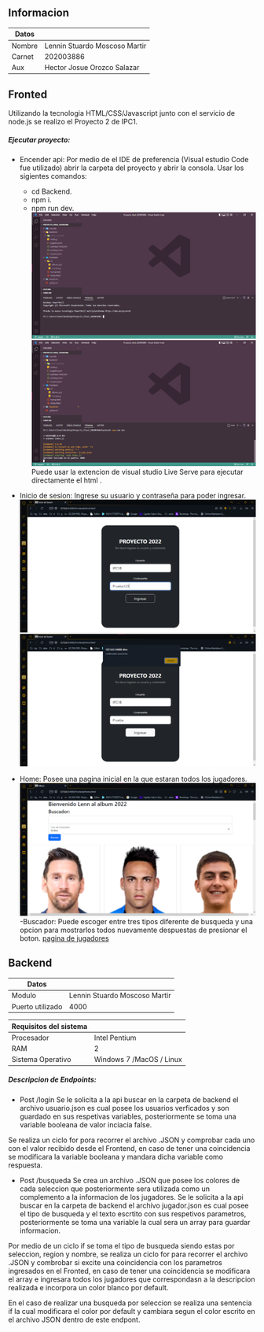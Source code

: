 ## Informacion 

| Datos| |
| ------ | ------ |
| Nombre | Lennin Stuardo Moscoso Martir |
| Carnet | 202003886 |
| Aux | Hector Josue Orozco Salazar |

## Fronted
Utilizando la tecnologia HTML/CSS/Javascript junto con el servicio de node.js se realizo el Proyecto 2 de IPC1.

##### Ejecutar proyecto:
- Encender api:
Por medio de el IDE de preferencia (Visual estudio Code fue utilizado) abrir la carpeta del proyecto y abrir la consola.
Usar los sigientes comandos:
    - cd Backend.
    - npm i.
    - npm run dev.
![Consola en visual studio code](https://github.com/LenStu/IPC12S2022-Proyecto2_202003886/blob/master/imagenes/consola_1.png)
![Servidor encendido](https://github.com/LenStu/IPC12S2022-Proyecto2_202003886/blob/master/imagenes/consola_2.png)
Puede usar la extencion de visual studio Live Serve para ejecutar directamente el html .

- Inicio de sesion:
Ingrese su usuario y contraseña para poder ingresar.
![pagina de inicio](https://github.com/LenStu/IPC12S2022-Proyecto2_202003886/blob/master/imagenes/login_1.png)
![respuesta en caso de un dato erroneo](https://github.com/LenStu/IPC12S2022-Proyecto2_202003886/blob/master/imagenes/login_2.png)

- Home:
Posee una pagina inicial en la que estaran todos los jugadores.
![pagina de jugadores](https://github.com/LenStu/IPC12S2022-Proyecto2_202003886/blob/master/imagenes/buscador_1.png)
-Buscador:
Puede escoger entre tres tipos diferente de busqueda y una opcion para mostrarlos todos nuevamente despuestas de presionar el boton.
[pagina de jugadores](https://github.com/LenStu/IPC12S2022-Proyecto2_202003886/blob/master/imagenes/buscador_2.png)

## Backend

| Datos| |
| ------ | ------ |
| Modulo | Lennin Stuardo Moscoso Martir |
|Puerto utilizado  | 4000 |

| Requisitos del sistema | |
| ------ | ------ |
| Procesador  |  Intel Pentium |
|   RAM|  2 |
|  Sistema Operativo |  Windows 7 /MacOS / Linux |

##### Descripcion de Endpoints:
- Post /login
Se le solicita a la api buscar en la carpeta de backend el archivo usuario.json es cual posee los usuarios verficados y son guardado en sus respetivas variables, posteriormente se toma una variable booleana de valor inciacia false.

Se realiza un ciclo for pora recorrer el archivo .JSON y comprobar cada uno con el valor recibido desde el Frontend, en caso de tener una coincidencia se modificara la variable booleana y mandara dicha variable como respuesta.

- Post /busqueda
Se crea un archivo .JSON que posee los colores de cada seleccion que posteriormente sera utilizada como un complemento a la informacion de los jugadores.
Se le solicita a la api buscar en la carpeta de backend el archivo jugador.json es cual posee el tipo de busqueda y el texto escrtito con sus respetivos parametros, posteriormente se toma una variable la cual sera un array para guardar informacion.

Por medio de un ciclo if se toma el tipo de busqueda siendo estas por seleccion, region y nombre, se realiza un ciclo for para recorrer el archivo .JSON y combrobar si excite una coincidencia con los parametros ingresados en el Fronted, en caso de tener una coincidencia se modificara el array e ingresara todos los jugadores que correspondasn a la descripcion realizada e incorpora un color blanco por default.

En el caso de realizar una busqueda por seleccion se realiza una sentencia if la cual modificara el color por default y cambiara segun el color escrito en el archivo JSON dentro de este endpont.
